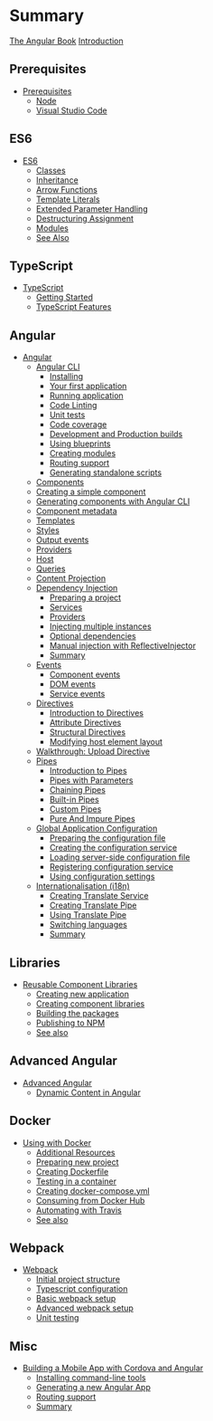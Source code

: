 # Summary

[The Angular Book](title-page.md)
[Introduction](ch00-00-introduction.md)

## Prerequisites

- [Prerequisites](ch01-00-prerequisites.md)
  - [Node](ch01-01-node.md)
  - [Visual Studio Code](ch01-02-vscode.md)

## ES6

- [ES6](ch02-00-es6.md)
  - [Classes](ch02-01-classes.md)
  - [Inheritance](ch02-02-inheritance.md)
  - [Arrow Functions](ch02-03-arrow-functions.md)
  - [Template Literals](ch02-04-template-literals.md)
  - [Extended Parameter Handling](ch02-05-extended-parameters.md)
  - [Destructuring Assignment](ch02-06-destructuring.md)
  - [Modules](ch02-07-modules.md)
  - [See Also](ch02-08-see-also.md)

## TypeScript

- [TypeScript](ch03-00-typescript.md)
  - [Getting Started](ch03-01-getting-started.md)
  - [TypeScript Features](ch03-02-features.md)

## Angular

- [Angular]()
  - [Angular CLI]()
    - [Installing]()
    - [Your first application]()
    - [Running application]()
    - [Code Linting]()
    - [Unit tests]()
    - [Code coverage]()
    - [Development and Production builds]()
    - [Using blueprints]()
    - [Creating modules]()
    - [Routing support]()
    - [Generating standalone scripts]()
  - [Components]()
   - [Creating a simple component]()
   - [Generating components with Angular CLI]()
   - [Component metadata]()
   - [Templates]()
   - [Styles]()
   - [Output events]()
   - [Providers]()
   - [Host]()
   - [Queries]()
   - [Content Projection]()
  - [Dependency Injection]()
    - [Preparing a project]()
    - [Services]()
    - [Providers]()
    - [Injecting multiple instances]()
    - [Optional dependencies]()
    - [Manual injection with ReflectiveInjector]()
    - [Summary]()
  - [Events]()
    - [Component events]()
    - [DOM events]()
    - [Service events]()
  - [Directives]()
    - [Introduction to Directives]()
    - [Attribute Directives]()
    - [Structural Directives]()
    - [Modifying host element layout]()
  - [Walkthrough: Upload Directive]()
  - [Pipes]()
    - [Introduction to Pipes]()
    - [Pipes with Parameters]()
    - [Chaining Pipes]()
    - [Built-in Pipes]()
    - [Custom Pipes]()
    - [Pure And Impure Pipes]()
  - [Global Application Configuration]()
    - [Preparing the configuration file]()
    - [Creating the configuration service]()
    - [Loading server-side configuration file]()
    - [Registering configuration service]()
    - [Using configuration settings]()
  - [Internationalisation (i18n)]()
    - [Creating Translate Service]()
    - [Creating Translate Pipe]()
    - [Using Translate Pipe]()
    - [Switching languages]()
    - [Summary]()

## Libraries

- [Reusable Component Libraries]()
  - [Creating new application]()
  - [Creating component libraries]()
  - [Building the packages]()
  - [Publishing to NPM]()
  - [See also]()

## Advanced Angular

- [Advanced Angular]()
  - [Dynamic Content in Angular]()

## Docker

- [Using with Docker]()
  - [Additional Resources]()
  - [Preparing new project]()
  - [Creating Dockerfile]()
  - [Testing in a container]()
  - [Creating docker-compose.yml]()
  - [Consuming from Docker Hub]()
  - [Automating with Travis]()
  - [See also]()

## Webpack

- [Webpack]()
  - [Initial project structure]()
  - [Typescript configuration]()
  - [Basic webpack setup]()
  - [Advanced webpack setup]()
  - [Unit testing]()

## Misc

- [Building a Mobile App with Cordova and Angular]()
  - [Installing command-line tools]()
  - [Generating a new Angular App]()
  - [Routing support]()
  - [Summary]()
